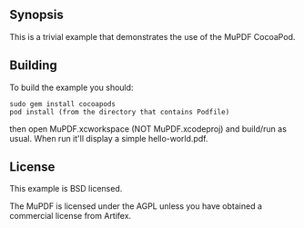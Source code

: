 ## Synopsis

This is a trivial example that demonstrates the use of the MuPDF
CocoaPod.

## Building

To build the example you should:

````
sudo gem install cocoapods
pod install (from the directory that contains Podfile)
````

then open MuPDF.xcworkspace (NOT MuPDF.xcodeproj) and build/run as
usual. When run it'll display a simple hello-world.pdf.

## License

This example is BSD licensed.

The MuPDF is licensed under the AGPL unless you have obtained a
commercial license from Artifex.
